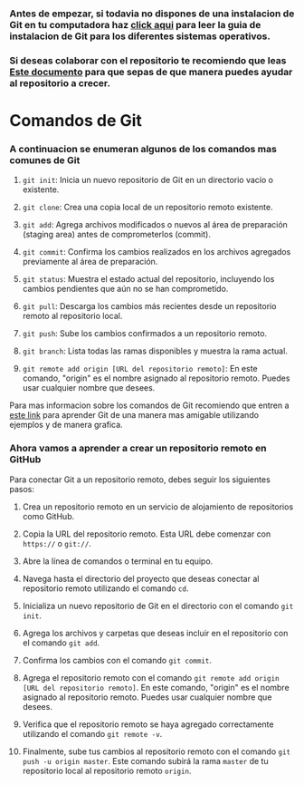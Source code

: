 ### Antes de empezar, si todavia no dispones de una instalacion de Git en tu computadora haz [click aqui](Instalacion.md) para leer la guia de instalacion de Git para los diferentes sistemas operativos.

### Si deseas colaborar con el repositorio te recomiendo que leas [Este documento](Como_colaborar.md) para que sepas de que manera puedes ayudar al repositorio a crecer.


# Comandos de Git
### A continuacion se enumeran algunos de los comandos mas comunes de Git 

1.  `git init`: Inicia un nuevo repositorio de Git en un directorio vacío o existente.
    
2.  `git clone`: Crea una copia local de un repositorio remoto existente.
    
3.  `git add`: Agrega archivos modificados o nuevos al área de preparación (staging area) antes de comprometerlos (commit).
    
4.  `git commit`: Confirma los cambios realizados en los archivos agregados previamente al área de preparación.
    
5.  `git status`: Muestra el estado actual del repositorio, incluyendo los cambios pendientes que aún no se han comprometido.
    
6.  `git pull`: Descarga los cambios más recientes desde un repositorio remoto al repositorio local.
    
7.  `git push`: Sube los cambios confirmados a un repositorio remoto.
    
8.  `git branch`: Lista todas las ramas disponibles y muestra la rama actual.
    
9.  `git remote add origin [URL del repositorio remoto]`: En este comando, "origin" es el nombre asignado al repositorio remoto. Puedes usar cualquier nombre que desees.

Para mas informacion sobre los comandos de Git recomiendo que entren a [este link](https://learngitbranching.js.org/) para aprender Git de una manera mas amigable utilizando ejemplos y de manera grafica.

### Ahora vamos a aprender a crear un repositorio remoto en GitHub

Para conectar Git a un repositorio remoto, debes seguir los siguientes pasos:

1.  Crea un repositorio remoto en un servicio de alojamiento de repositorios como GitHub.
    
2.  Copia la URL del repositorio remoto. Esta URL debe comenzar con `https://` o `git://`.
    
3.  Abre la línea de comandos o terminal en tu equipo.
    
4.  Navega hasta el directorio del proyecto que deseas conectar al repositorio remoto utilizando el comando `cd`.
    
5.  Inicializa un nuevo repositorio de Git en el directorio con el comando `git init`.
    
6.  Agrega los archivos y carpetas que deseas incluir en el repositorio con el comando `git add`.
    
7.  Confirma los cambios con el comando `git commit`.
    
8.  Agrega el repositorio remoto con el comando `git remote add origin [URL del repositorio remoto]`. En este comando, "origin" es el nombre asignado al repositorio remoto. Puedes usar cualquier nombre que desees.
    
9.  Verifica que el repositorio remoto se haya agregado correctamente utilizando el comando `git remote -v`.
    
10.  Finalmente, sube tus cambios al repositorio remoto con el comando `git push -u origin master`. Este comando subirá la rama `master` de tu repositorio local al repositorio remoto `origin`.



